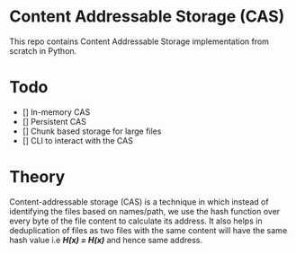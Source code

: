 # Content Addressable Storage (CAS)
This repo contains Content Addressable Storage implementation from scratch in Python.

# Todo
- [] In-memory CAS
- [] Persistent CAS
- [] Chunk based storage for large files
- [] CLI to interact with the CAS

# Theory
Content-addressable storage (CAS) is a technique in which instead of identifying the files based on names/path, we use the hash function over every byte of the file content to calculate its address. It also helps in deduplication of files as two files with the same content will have the same hash value i.e <b><i>H(x) = H(x)</i></b> and hence same address.
